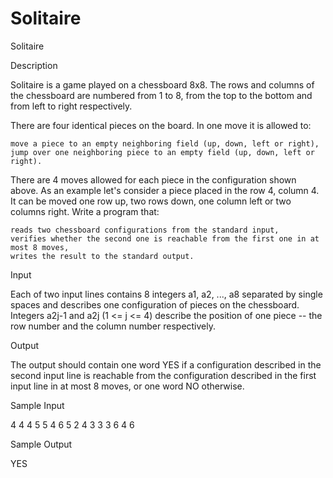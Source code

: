 # Solitaire

Solitaire

Description

Solitaire is a game played on a chessboard 8x8. The rows and columns of the chessboard are numbered from 1 to 8, from the top to the bottom and from left to right respectively.

There are four identical pieces on the board. In one move it is allowed to:


    move a piece to an empty neighboring field (up, down, left or right),
    jump over one neighboring piece to an empty field (up, down, left or right).



There are 4 moves allowed for each piece in the configuration shown above. As an example let's consider a piece placed in the row 4, column 4. It can be moved one row up, two rows down, one column left or two columns right.
Write a program that:


    reads two chessboard configurations from the standard input,
    verifies whether the second one is reachable from the first one in at most 8 moves,
    writes the result to the standard output.

Input

Each of two input lines contains 8 integers a1, a2, ..., a8 separated by single spaces and describes one configuration of pieces on the chessboard. Integers a2j-1 and a2j (1 <= j <= 4) describe the position of one piece -- the row number and the column number respectively.

Output

The output should contain one word YES if a configuration described in the second input line is reachable from the configuration described in the first input line in at most 8 moves, or one word NO otherwise.

Sample Input

4 4 4 5 5 4 6 5
2 4 3 3 3 6 4 6

Sample Output

YES
